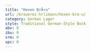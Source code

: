 ```yaml
---
title: "Hexen BrÃ¤u"
url: /brauerei-hrlimann/hexen-bra-u/
category: German Lager
style: Traditional German-Style Bock
abv: 0
ibu: 0
srm: 0
upc: 0
---
```


